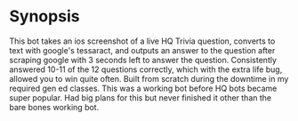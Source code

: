 # Synopsis
This bot takes an ios screenshot of a live HQ Trivia question, converts to text with google's tessaract, and outputs an answer to the question after scraping 
google with 3 seconds left to answer the question. Consistently answered 10-11 of the 12 questions correctly, which with the extra life bug, allowed you to win 
quite often. Built from scratch during the downtime in my required gen ed classes. This was a working bot before HQ bots became super popular. Had big plans for 
this but never finished it other than the bare bones working bot.
